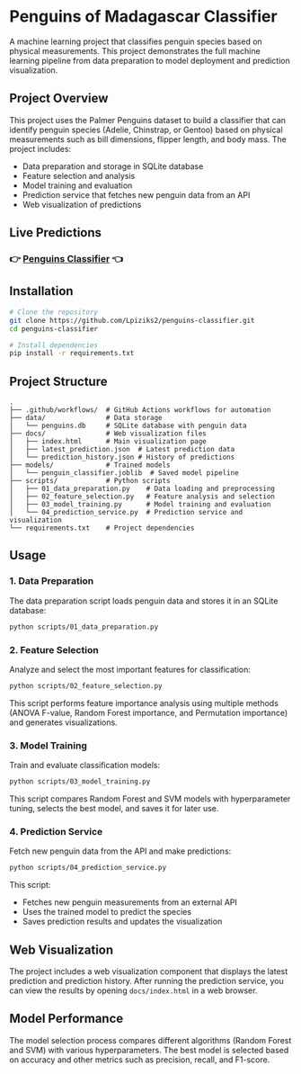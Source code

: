 # Penguins of Madagascar Classifier

A machine learning project that classifies penguin species based on physical measurements. This project demonstrates the full machine learning pipeline from data preparation to model deployment and prediction visualization.

## Project Overview

This project uses the Palmer Penguins dataset to build a classifier that can identify penguin species (Adelie, Chinstrap, or Gentoo) based on physical measurements such as bill dimensions, flipper length, and body mass. The project includes:

- Data preparation and storage in SQLite database
- Feature selection and analysis
- Model training and evaluation
- Prediction service that fetches new penguin data from an API
- Web visualization of predictions

##  Live Predictions  
### 👉 **[Penguins Classifier](https://lpiziks2.github.io/penguins-classifier/)** 👈

## Installation

```bash
# Clone the repository
git clone https://github.com/Lpiziks2/penguins-classifier.git
cd penguins-classifier

# Install dependencies
pip install -r requirements.txt
```

## Project Structure

```
.
├── .github/workflows/  # GitHub Actions workflows for automation
├── data/               # Data storage
│   └── penguins.db     # SQLite database with penguin data
├── docs/               # Web visualization files
│   ├── index.html      # Main visualization page
│   ├── latest_prediction.json  # Latest prediction data
│   └── prediction_history.json # History of predictions
├── models/             # Trained models
│   └── penguin_classifier.joblib  # Saved model pipeline
├── scripts/            # Python scripts
│   ├── 01_data_preparation.py    # Data loading and preprocessing
│   ├── 02_feature_selection.py   # Feature analysis and selection
│   ├── 03_model_training.py      # Model training and evaluation
│   └── 04_prediction_service.py  # Prediction service and visualization
└── requirements.txt    # Project dependencies
```

## Usage

### 1. Data Preparation

The data preparation script loads penguin data and stores it in an SQLite database:

```bash
python scripts/01_data_preparation.py
```

### 2. Feature Selection

Analyze and select the most important features for classification:

```bash
python scripts/02_feature_selection.py
```

This script performs feature importance analysis using multiple methods (ANOVA F-value, Random Forest importance, and Permutation importance) and generates visualizations.

### 3. Model Training

Train and evaluate classification models:

```bash
python scripts/03_model_training.py
```

This script compares Random Forest and SVM models with hyperparameter tuning, selects the best model, and saves it for later use.

### 4. Prediction Service

Fetch new penguin data from the API and make predictions:

```bash
python scripts/04_prediction_service.py
```

This script:
- Fetches new penguin measurements from an external API
- Uses the trained model to predict the species
- Saves prediction results and updates the visualization

## Web Visualization

The project includes a web visualization component that displays the latest prediction and prediction history. After running the prediction service, you can view the results by opening `docs/index.html` in a web browser.

## Model Performance

The model selection process compares different algorithms (Random Forest and SVM) with various hyperparameters. The best model is selected based on accuracy and other metrics such as precision, recall, and F1-score.

